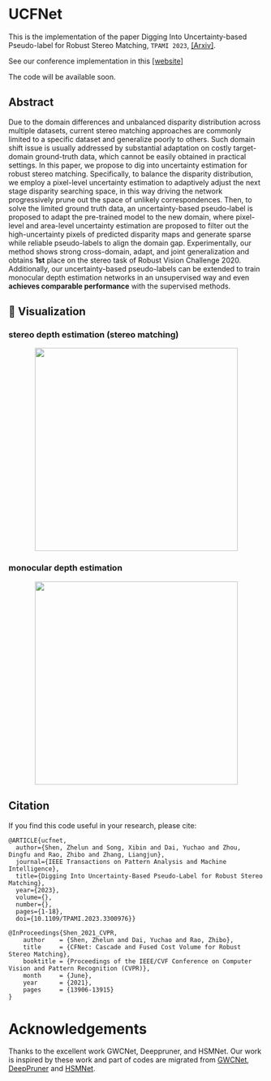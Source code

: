 # UCFNet
This is the implementation of the paper Digging Into Uncertainty-based Pseudo-label for Robust Stereo Matching, `TPAMI 2023`, [\[Arxiv\]](https://arxiv.org/pdf/2307.16509.pdf).

See our conference implementation in this [\[website\]](https://github.com/gallenszl/CFNet)

The code will be available soon.

## Abstract
Due to the domain differences and unbalanced disparity distribution across multiple datasets, current stereo matching approaches are commonly limited to a specific dataset and generalize poorly to others. Such domain shift issue is usually addressed by substantial adaptation on costly target-domain ground-truth data, which cannot be easily obtained in practical settings. In this paper, we propose to dig into uncertainty estimation for robust stereo matching. Specifically, to balance the disparity distribution, we employ a pixel-level uncertainty estimation to adaptively adjust the next stage disparity searching space, in this way driving the network progressively prune out the space of unlikely correspondences. Then, to solve the limited ground truth data, an uncertainty-based pseudo-label is proposed to adapt the pre-trained model to the new domain, where pixel-level and area-level uncertainty estimation are proposed to filter out the high-uncertainty pixels of predicted disparity maps and generate sparse while reliable pseudo-labels to align the domain gap. Experimentally, our method shows strong cross-domain, adapt, and joint generalization and obtains **1st** place on the stereo task of Robust Vision Challenge 2020. Additionally, our uncertainty-based pseudo-labels can be extended to train monocular depth estimation networks in an unsupervised way and even **achieves comparable performance** with the supervised methods.

## 👀 Visualization

### stereo depth estimation (stereo matching)
<div align="center">
    <img src="https://github.com/PaddlePaddle/PaddleDepth/blob/develop/docs/images/stereo.gif" width = "400" />
</div>

### monocular depth estimation
<div align="center">
    <img src="https://github.com/PaddlePaddle/PaddleDepth/blob/develop/docs/images/monocular.gif" width = "400" />
</div>

## Citation
If you find this code useful in your research, please cite:
```
@ARTICLE{ucfnet,
  author={Shen, Zhelun and Song, Xibin and Dai, Yuchao and Zhou, Dingfu and Rao, Zhibo and Zhang, Liangjun},
  journal={IEEE Transactions on Pattern Analysis and Machine Intelligence}, 
  title={Digging Into Uncertainty-Based Pseudo-Label for Robust Stereo Matching}, 
  year={2023},
  volume={},
  number={},
  pages={1-18},
  doi={10.1109/TPAMI.2023.3300976}}
```
```
@InProceedings{Shen_2021_CVPR,
    author    = {Shen, Zhelun and Dai, Yuchao and Rao, Zhibo},
    title     = {CFNet: Cascade and Fused Cost Volume for Robust Stereo Matching},
    booktitle = {Proceedings of the IEEE/CVF Conference on Computer Vision and Pattern Recognition (CVPR)},
    month     = {June},
    year      = {2021},
    pages     = {13906-13915}
}
```
# Acknowledgements
Thanks to the excellent work GWCNet, Deeppruner, and HSMNet. Our work is inspired by these work and part of codes are migrated from [GWCNet](https://github.com/xy-guo/GwcNet), [DeepPruner](https://github.com/uber-research/DeepPruner/) and [HSMNet](https://github.com/gengshan-y/high-res-stereo).
